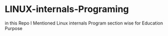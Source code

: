 # LINUX-internals-Programing
in this Repo I Mentioned Linux internals Program section wise for Education Purpose
